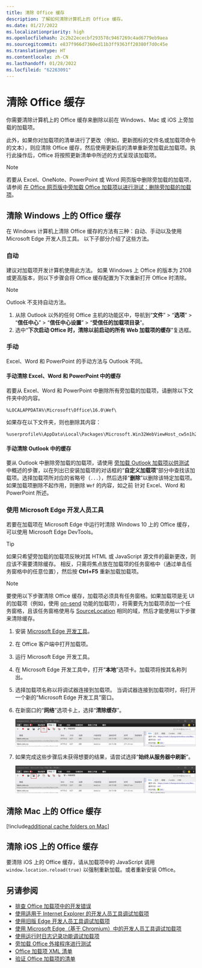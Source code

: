 ```yaml
---
title: 清除 Office 缓存
description: 了解如何清除计算机上的 Office 缓存。
ms.date: 01/27/2022
ms.localizationpriority: high
ms.openlocfilehash: 2c2b22ececbf293578c9467269c4ad6779eb9aea
ms.sourcegitcommit: e837f966d7360ed11b3ff9363ff20380f7d0c45e
ms.translationtype: HT
ms.contentlocale: zh-CN
ms.lasthandoff: 01/28/2022
ms.locfileid: "62263091"
---
```

# <a name="clear-the-office-cache"></a>清除 Office 缓存

你需要清除计算机上的 Office 缓存来删除以前在 Windows、Mac 或 iOS 上旁加载的加载项。

此外，如果你对加载项的清单进行了更改（例如，更新图标的文件名或加载项命令的文本），则应清除 Office 缓存，然后使用更新后的清单重新旁加载此加载项。执行此操作后，Office 将按照更新清单中所述的方式呈现该加载项。

> [!NOTE]
> 若要从 Excel、OneNote、PowerPoint 或 Word 网页版中删除旁加载的加载项，请参阅 [在 Office 网页版中旁加载 Office 加载项以进行测试：删除旁加载的加载项](sideload-office-add-ins-for-testing.md#remove-a-sideloaded-add-in)。

## <a name="clear-the-office-cache-on-windows"></a>清除 Windows 上的 Office 缓存

在 Windows 计算机上清除 Office 缓存的方法有三种：自动、手动以及使用 Microsoft Edge 开发人员工具。 以下子部分介绍了这些方法。

### <a name="automatically"></a>自动

建议对加载项开发计算机使用此方法。 如果 Windows 上 Office 的版本为 2108 或更高版本，则以下步骤会将 Office 缓存配置为下次重新打开 Office 时清除。

> [!NOTE]
> Outlook 不支持自动方法。

1. 从除 Outlook 以外的任何 Office 主机的功能区中，导航到“**文件**” > “**选项**” > “**信任中心**” > “**信任中心设置**” > “**受信任的加载项目录**”。
1. 选中“**下次启动 Office 时，清除以前启动的所有 Web 加载项的缓存**”复选框。

### <a name="manually"></a>手动

Excel、Word 和 PowerPoint 的手动方法与 Outlook 不同。

#### <a name="manually-clear-the-cache-in-excel-word-and-powerpoint"></a>手动清除 Excel、Word 和 PowerPoint 中的缓存

若要从 Excel、Word 和 PowerPoint 中删除所有旁加载的加载项，请删除以下文件夹中的内容。

```
%LOCALAPPDATA%\Microsoft\Office\16.0\Wef\
```

如果存在以下文件夹，则也删除其内容：

```
%userprofile%\AppData\Local\Packages\Microsoft.Win32WebViewHost_cw5n1h2txyewy\AC\#!123\INetCache\
```

#### <a name="manually-clear-the-cache-in-outlook"></a>手动清除 Outlook 中的缓存

要从 Outlook 中删除旁加载的加载项，请使用 [旁加载 Outlook 加载项以供测试](../outlook/sideload-outlook-add-ins-for-testing.md) 中概述的步骤，以在列出已安装加载项的对话框的“**自定义加载项**”部分中查找该加载项。选择加载项所对应的省略号（`...`），然后选择“**删除**”以删除该特定加载项。如果加载项删除不起作用，则删除 `Wef` 的内容，如之前 针对 Excel、Word 和 PowerPoint 所述。

### <a name="using-the-microsoft-edge-developer-tools"></a>使用 Microsoft Edge 开发人员工具

若要在加载项在 Microsoft Edge 中运行时清除 Windows 10 上的 Office 缓存，可以使用 Microsoft Edge DevTools。

> [!TIP]
> 如果只希望旁加载的加载项反映对其 HTML 或 JavaScript 源文件的最新更改，则应该不需要清除缓存。 相反，只需将焦点放在加载项的任务窗格中（通过单击任务窗格中的任意位置），然后按 **Ctrl+F5** 重新加载加载项。

> [!NOTE]
> 要使用以下步骤清除 Office 缓存，加载项必须具有任务窗格。如果加载项是无 UI 的加载项（例如，使用 [on-send](../outlook/outlook-on-send-addins.md) 功能的加载项），将需要先为加载项添加一个任务窗格，且该任务窗格使用与 [SourceLocation](../reference/manifest/sourcelocation.md) 相同的域，然后才能使用以下步骤来清除缓存。

1. 安装 [Microsoft Edge 开发工具](https://www.microsoft.com/p/microsoft-edge-devtools-preview/9mzbfrmz0mnj)。

2. 在 Office 客户端中打开加载项。

3. 运行 Microsoft Edge 开发工具。

4. 在 Microsoft Edge 开发工具中，打开“**本地**”选项卡。加载项将按其名称列出。

5. 选择加载项名称以将调试器连接到加载项。 当调试器连接到加载项时，将打开一个新的“Microsoft Edge 开发工具”窗口。

6. 在新窗口的“**网络**”选项卡上，选择“**清除缓存**”。

    ![Microsoft Edge 开发工具屏幕截图，其中突出显示了“清除缓存”按钮。](../images/edge-devtools-clear-cache.png)

7. 如果完成这些步骤后未获得想要的结果，请尝试选择“**始终从服务器中刷新**”。

    ![Microsoft Edge 开发工具屏幕截图，其中突出显示了“始终从服务器中刷新”按钮。](../images/edge-devtools-refresh-from-server.png)

## <a name="clear-the-office-cache-on-mac"></a>清除 Mac 上的 Office 缓存

[!include[additional cache folders on Mac](../includes/mac-cache-folders.md)]

## <a name="clear-the-office-cache-on-ios"></a>清除 iOS 上的 Office 缓存

要清除 iOS 上的 Office 缓存，请从加载项中的 JavaScript 调用 `window.location.reload(true)` 以强制重新加载。或者重新安装 Office。

## <a name="see-also"></a>另请参阅

- [排查 Office 加载项中的开发错误](troubleshoot-development-errors.md)
- [使用适用于 Internet Explorer 的开发人员工具调试加载项](debug-add-ins-using-f12-tools-ie.md)
- [使用旧版 Edge 开发人员工具调试加载项](debug-add-ins-using-devtools-edge-legacy.md)
- [使用 Microsoft Edge（基于 Chromium）中的开发人员工具调试加载项](debug-add-ins-using-devtools-edge-chromium.md)
- [使用运行时日志记录功能调试加载项](runtime-logging.md)
- [旁加载 Office 外接程序进行测试](sideload-office-add-ins-for-testing.md)
- [Office 加载项 XML 清单](../develop/add-in-manifests.md)
- [验证 Office 加载项的清单](troubleshoot-manifest.md)
